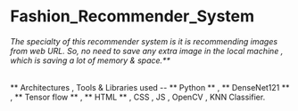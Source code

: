 # Fashion_Recommender_System

###### The specialty of this recommender system is it is recommending images from web URL. So, no need to save any extra image in the local machine , which is saving a lot of memory & space.**

** Architectures , Tools & Libraries used --
 ** Python ** , 
 ** DenseNet121 ** , 
 ** Tensor flow ** , 
 ** HTML ** , CSS , JS , OpenCV , KNN Classifier.
